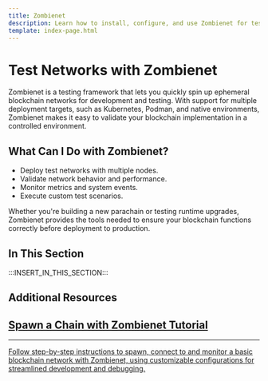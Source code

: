 ```yaml
---
title: Zombienet
description: Learn how to install, configure, and use Zombienet for testing and simulating Polkadot SDK-based networks in a local development environment.
template: index-page.html
---
```


# Test Networks with Zombienet

Zombienet is a testing framework that lets you quickly spin up ephemeral blockchain networks for development and testing. With support for multiple deployment targets, such as Kubernetes, Podman, and native environments, Zombienet makes it easy to validate your blockchain implementation in a controlled environment.

## What Can I Do with Zombienet?

- Deploy test networks with multiple nodes.
- Validate network behavior and performance.
- Monitor metrics and system events.
- Execute custom test scenarios.

Whether you're building a new parachain or testing runtime upgrades, Zombienet provides the tools needed to ensure your blockchain functions correctly before deployment to production.

## In This Section

:::INSERT_IN_THIS_SECTION:::

## Additional Resources

<div class="subsection-wrapper">
  <div class="card">
    <a href="/tutorials/polkadot-sdk/testing/spawn-basic-chain/">
      <h2 class="title">Spawn a Chain with Zombienet Tutorial</h2>
      <hr>
      <p class="description">Follow step-by-step instructions to spawn, connect to and monitor a basic blockchain network with Zombienet, using customizable configurations for streamlined development and debugging.</p>
    </a>
</div>
